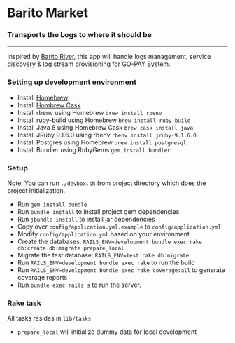 # Barito Market
### Transports the Logs to where it should be
---

Inspired by [Barito River](https://en.wikipedia.org/wiki/Barito_River), this app will
handle logs management, service discovery & log stream provisioning for GO-PAY System.

### Setting up development environment

* Install [Homebrew](http://brew.sh/)
* Install [Hombrew Cask](http://caskroom.io/)
* Install rbenv using Homebrew `brew install rbenv`
* Install ruby-build using Homebrew `brew install ruby-build`
* Install Java 8 using Homebrew Cask `brew cask install java`
* Install JRuby 9.1.6.0 using rbenv `rbenv install jruby-9.1.6.0`
* Install Postgres using Homebrew `brew install postgresql`
* Install Bundler using RubyGems `gem install bundler`

### Setup

Note: You can run `./devbox.sh` from project directory which does the project initialization.

* Run `gem install bundle`
* Run `bundle install` to install project gem dependencies
* Run `jbundle install` to install jar dependencies
* Copy over `config/application.yml.example` to `config/application.yml`
* Modify `config/application.yml` based on your environment
* Create the databases: `RAILS_ENV=development bundle exec rake db:create db:migrate prepare_local`
* Migrate the test database: `RAILS_ENV=test rake db:migrate`
* Run `RAILS_ENV=development bundle exec rake` to run the build
* Run `RAILS_ENV=development bundle exec rake coverage:all` to generate coverage reports
* Run `bundle exec rails s` to run the server.

### Rake task

All tasks resides in `lib/tasks`

* `prepare_local` will initialize dummy data for local development
